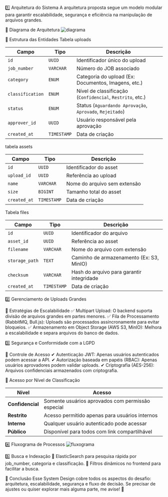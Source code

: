 1️⃣ Arquitetura do Sistema
A arquitetura proposta segue um modelo modular para garantir escalabilidade, segurança e eficiência na manipulação de arquivos grandes.

📌 Diagrama de Arquitetura
![diagrama](https://github.com/user-attachments/assets/e21ad401-23d8-490b-80a1-8dc5ea205dc6)

📌 Estrutura das Entidades
Tabela uploads

| Campo         | Tipo        | Descrição                                           |
|--------------|------------|------------------------------------------------------|
| `id`         | `UUID`      | Identificador único do upload                      |
| `job_number` | `VARCHAR`   | Número do JOB associado                            |
| `category`   | `ENUM`      | Categoria do upload (Ex: Documentos, Imagens, etc.)|
| `classification` | `ENUM`  | Nível de classificação (`Confidencial`, `Restrito`, etc.) |
| `status`     | `ENUM`      | Status (`Aguardando Aprovação`, `Aprovado`, `Rejeitado`) |
| `approver_id` | `UUID`     | Usuário responsável pela aprovação                 |
| `created_at` | `TIMESTAMP` | Data de criação                                    |


tabela assets

| Campo      | Tipo      | Descrição                                    |
|-----------|---------|--------------------------------------------|
| `id`      | `UUID`  | Identificador do asset                     |
| `upload_id` | `UUID`  | Referência ao upload                     |
| `name`    | `VARCHAR` | Nome do arquivo sem extensão             |
| `size`    | `BIGINT`  | Tamanho total do asset                   |
| `created_at` | `TIMESTAMP` | Data de criação                    |


Tabela files

| Campo        | Tipo      | Descrição                                    |
|-------------|---------|--------------------------------------------|
| `id`        | `UUID`  | Identificador do arquivo                  |
| `asset_id`  | `UUID`  | Referência ao asset                       |
| `filename`  | `VARCHAR` | Nome do arquivo com extensão            |
| `storage_path` | `TEXT` | Caminho de armazenamento (Ex: S3, MinIO) |
| `checksum`  | `VARCHAR` | Hash do arquivo para garantir integridade |
| `created_at` | `TIMESTAMP` | Data de criação                    |


2️⃣ Gerenciamento de Uploads Grandes

🔹 Estratégias de Escalabilidade
✅ Multipart Upload: O backend suporta divisão de arquivos grandes em partes menores.
✅ Fila de Processamento (RabbitMQ, Bull.js): Uploads são processados assíncronamente para evitar bloqueios.
✅ Armazenamento em Object Storage (AWS S3, MinIO): Melhora a escalabilidade e separa arquivos do banco de dados.

3️⃣ Segurança e Conformidade com a LGPD

🔹 Controle de Acesso
✔ Autenticação JWT: Apenas usuários autenticados podem acessar a API.
✔ Autorização baseada em papéis (RBAC): Apenas usuários aprovadores podem validar uploads.
✔ Criptografia (AES-256): Arquivos confidenciais armazenados com criptografia.

🔹 Acesso por Nível de Classificação

| Nível         | Acesso                                               |
|--------------|-------------------------------------------------------|
| **Confidencial** | Somente usuários aprovados com permissão especial |
| **Restrito**    | Acesso permitido apenas para usuários internos     |
| **Interno**     | Qualquer usuário autenticado pode acessar         |
| **Público**     | Disponível para todos com link compartilhável     |


4️⃣ Fluxograma de Processos
![fluxograma](https://github.com/user-attachments/assets/428f2258-a519-405d-9708-0402427203ba)

5️⃣ Busca e Indexação
🔎 ElasticSearch para pesquisa rápida por job_number, categoria e classificação.
📂 Filtros dinâmicos no frontend para facilitar a busca.

🎯 Conclusão
Esse System Design cobre todos os aspectos do desafio: arquitetura, escalabilidade, segurança e fluxo de decisão. Se precisar de ajustes ou quiser explorar mais alguma parte, me avise! 🚀

